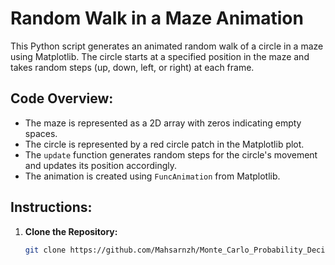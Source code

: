 # Random Walk in a Maze Animation

This Python script generates an animated random walk of a circle in a maze using Matplotlib. The circle starts at a specified position in the maze and takes random steps (up, down, left, or right) at each frame.

## Code Overview:

- The maze is represented as a 2D array with zeros indicating empty spaces.
- The circle is represented by a red circle patch in the Matplotlib plot.
- The `update` function generates random steps for the circle's movement and updates its position accordingly.
- The animation is created using `FuncAnimation` from Matplotlib.

## Instructions:

1. **Clone the Repository:**
   ```bash
   git clone https://github.com/Mahsarnzh/Monte_Carlo_Probability_Decision_Making.git)https://github.com/Mahsarnzh/Monte_Carlo_Probability_Decision_Making.git
